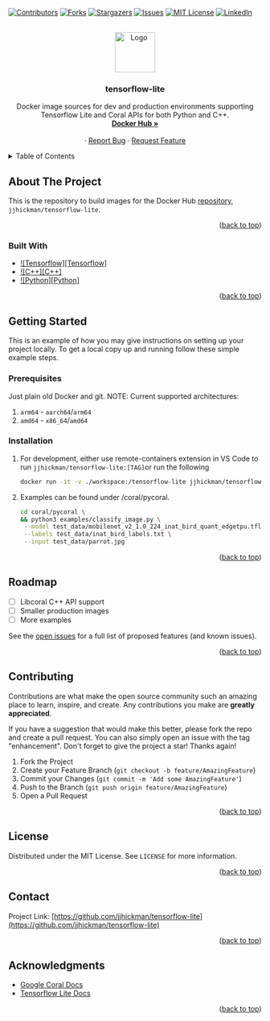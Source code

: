 <a name="readme-top"></a>

[![Contributors][contributors-shield]][contributors-url]
[![Forks][forks-shield]][forks-url]
[![Stargazers][stars-shield]][stars-url]
[![Issues][issues-shield]][issues-url]
[![MIT License][license-shield]][license-url]
[![LinkedIn][linkedin-shield]][linkedin-url]


<!-- PROJECT LOGO -->
<br />
<div align="center">
  <a href="https://github.com/jjhickman/tensorflow-lite">
    <img src="images/logo.png" alt="Logo" width="80" height="80">
  </a>

<h3 align="center">tensorflow-lite</h3>

  <p align="center">
    Docker image sources for dev and production environments supporting Tensorflow Lite and Coral APIs for both Python and C++.
    <br />
    <a href="https://hub.docker.com/repository/docker/jjhickman/tensorflow-lite/general"><strong>Docker Hub »</strong></a>
    <br />
    <br />
    ·
    <a href="https://github.com/jjhickman/tensorflow-lite/issues">Report Bug</a>
    ·
    <a href="https://github.com/jjhickman/tensorflow-lite/issues">Request Feature</a>
  </p>
</div>


<!-- TABLE OF CONTENTS -->
<details>
  <summary>Table of Contents</summary>
  <ol>
    <li>
      <a href="#about-the-project">About The Project</a>
      <ul>
        <li><a href="#built-with">Built With</a></li>
      </ul>
    </li>
    <li>
      <a href="#getting-started">Getting Started</a>
      <ul>
        <li><a href="#prerequisites">Prerequisites</a></li>
        <li><a href="#installation">Installation</a></li>
      </ul>
    </li>
    <li><a href="#roadmap">Roadmap</a></li>
    <li><a href="#contributing">Contributing</a></li>
    <li><a href="#license">License</a></li>
    <li><a href="#contact">Contact</a></li>
    <li><a href="#acknowledgments">Acknowledgments</a></li>
  </ol>
</details>


<!-- ABOUT THE PROJECT -->
## About The Project

This is the repository to build images for the Docker Hub [repository](https://hub.docker.com/repository/docker/jjhickman/tensorflow-lite/general), `jjhickman/tensorflow-lite`.

<p align="right">(<a href="#readme-top">back to top</a>)</p>


### Built With

* [![Tensorflow][Tensorflow]][Tensorflow-url]
* [![C++][C++]][C++-url]
* [![Python][Python]][Python-url]

<p align="right">(<a href="#readme-top">back to top</a>)</p>


<!-- GETTING STARTED -->
## Getting Started

This is an example of how you may give instructions on setting up your project locally.
To get a local copy up and running follow these simple example steps.

### Prerequisites

Just plain old Docker and git. NOTE: Current supported architectures:
1. `arm64` - `aarch64`/`arm64`
2. `amd64` - `x86_64`/`amd64`

### Installation
1. For development, either use remote-containers extension in VS Code to run `jjhickman/tensorflow-lite:[TAG]`or run the following
   ```sh
   docker run -it -v ./workspace:/tensorflow-lite jjhickman/tensorflow-lite:[TAG] bash
   ```
2. Examples can be found under /coral/pycoral.
   ```sh
   cd coral/pycoral \
   && python3 examples/classify_image.py \
    --model test_data/mobilenet_v2_1.0_224_inat_bird_quant_edgetpu.tflite \
    --labels test_data/inat_bird_labels.txt \
    --input test_data/parrot.jpg
   ```

<p align="right">(<a href="#readme-top">back to top</a>)</p>

<!-- ROADMAP -->
## Roadmap

- [ ] Libcoral C++ API support
- [ ] Smaller production images
- [ ] More examples

See the [open issues](https://github.com/jjhickman/tensorflow-lite/issues) for a full list of proposed features (and known issues).

<p align="right">(<a href="#readme-top">back to top</a>)</p>


<!-- CONTRIBUTING -->
## Contributing

Contributions are what make the open source community such an amazing place to learn, inspire, and create. Any contributions you make are **greatly appreciated**.

If you have a suggestion that would make this better, please fork the repo and create a pull request. You can also simply open an issue with the tag "enhancement".
Don't forget to give the project a star! Thanks again!

1. Fork the Project
2. Create your Feature Branch (`git checkout -b feature/AmazingFeature`)
3. Commit your Changes (`git commit -m 'Add some AmazingFeature'`)
4. Push to the Branch (`git push origin feature/AmazingFeature`)
5. Open a Pull Request

<p align="right">(<a href="#readme-top">back to top</a>)</p>


<!-- LICENSE -->
## License

Distributed under the MIT License. See `LICENSE` for more information.

<p align="right">(<a href="#readme-top">back to top</a>)</p>


<!-- CONTACT -->
## Contact

Project Link: [https://github.com/jjhickman/tensorflow-lite](https://github.com/jjhickman/tensorflow-lite)

<p align="right">(<a href="#readme-top">back to top</a>)</p>


<!-- ACKNOWLEDGMENTS -->
## Acknowledgments

* [Google Coral Docs](https://coral.ai/docs/accelerator/get-started/#1-install-the-edge-tpu-runtime)
* [Tensorflow Lite Docs](https://www.tensorflow.org/lite/)

<p align="right">(<a href="#readme-top">back to top</a>)</p>


<!-- MARKDOWN LINKS & IMAGES -->
<!-- https://www.markdownguide.org/basic-syntax/#reference-style-links -->
[contributors-shield]: https://img.shields.io/github/contributors/github_username/repo_name.svg?style=for-the-badge
[contributors-url]: https://github.com/jjhickman/tensorflow-lite/graphs/contributors
[forks-shield]: https://img.shields.io/github/forks/jjhickman/tensorflow-lite.svg?style=for-the-badge
[forks-url]: https://github.com/jjhickman/tensorflow-lite/network/members
[stars-shield]: https://img.shields.io/github/stars/jjhickman/tensorflow-lite.svg?style=for-the-badge
[stars-url]: https://github.com/jjhickman/tensorflow-lite/stargazers
[issues-shield]: https://img.shields.io/github/issues/jjhickman/tensorflow-lite.svg?style=for-the-badge
[issues-url]: https://github.com/jjhickman/tensorflow-lite/issues
[license-shield]: https://img.shields.io/github/license/jjhickman/tensorflow-lite.svg?style=for-the-badge
[license-url]: https://github.com/jjhickman/tensorflow-lite/blob/master/LICENSE.txt
[linkedin-shield]: https://img.shields.io/badge/-LinkedIn-black.svg?style=for-the-badge&logo=linkedin&colorB=555
[linkedin-url]: https://linkedin.com/in/joshjh
[Tensorflow-url]: https://www.tensorflow.org/lite/
[Python-url]: https://www.python.org/
[C++-url]: https://cplusplus.com/